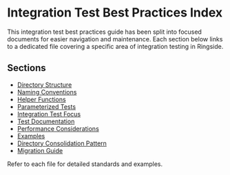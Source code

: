 # Integration Test Best Practices Index

This integration test best practices guide has been split into focused documents for easier navigation and maintenance. Each section below links to a dedicated file covering a specific area of integration testing in Ringside.

## Sections
- [Directory Structure](directory-structure.md)
- [Naming Conventions](naming-conventions.md)
- [Helper Functions](helpers.md)
- [Parameterized Tests](parameterized-tests.md)
- [Integration Test Focus](focus.md)
- [Test Documentation](documentation.md)
- [Performance Considerations](performance.md)
- [Examples](examples.md)
- [Directory Consolidation Pattern](consolidation.md)
- [Migration Guide](migration-guide.md)

Refer to each file for detailed standards and examples.
